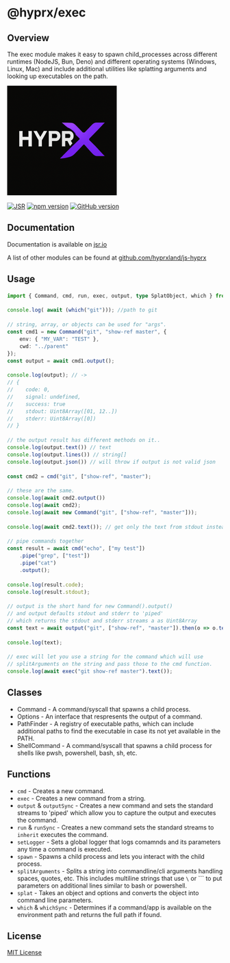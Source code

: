 # @hyprx/exec

## Overview

The exec module makes it easy to spawn child_processes across
different runtimes (NodeJS, Bun, Deno) and different operating
systems (Windows, Linux, Mac) and include additional utilities
like splatting arguments and looking up executables on the path.

![logo](https://raw.githubusercontent.com/hyprxland/js-hyprx/refs/heads/main/assets/logo.png)

[![JSR](https://jsr.io/badges/@hyprx/exec)](https://jsr.io/@hyprx/exec)
[![npm version](https://badge.fury.io/js/@hyprx%2Fexec.svg)](https://badge.fury.io/js/@hyprx%2Fexec)
[![GitHub version](https://badge.fury.io/gh/hyprxland%2Fjs-hyprx.svg)](https://badge.fury.io/gh/hyprxland%2Fjs-hyprx)

## Documentation

Documentation is available on [jsr.io](https://jsr.io/@hyprx/exec/doc)

A list of other modules can be found at [github.com/hyprxland/js-hyprx](https://github.com/hyprxland/js-hyprx)

## Usage

```typescript
import { Command, cmd, run, exec, output, type SplatObject, which } from "@hyprx/exec";

console.log( await (which("git"))); //path to git

// string, array, or objects can be used for "args".
const cmd1 = new Command("git", "show-ref master", {
    env: { "MY_VAR": "TEST" },
    cwd: "../parent"
});
const output = await cmd1.output();

console.log(output); // ->
// {
//    code: 0,
//    signal: undefined,
//    success: true
//    stdout: Uint8Array([01, 12..])
//    stderr: Uint8Array([0])
// }

// the output result has different methods on it..
console.log(output.text()) // text
console.log(output.lines()) // string[]
console.log(output.json()) // will throw if output is not valid json

const cmd2 = cmd("git", ["show-ref", "master");

// these are the same.
console.log(await cmd2.output()) 
console.log(await cmd2); 
console.log(await new Command("git", ["show-ref", "master"]));

console.log(await cmd2.text()); // get only the text from stdout instead

// pipe commands together
const result = await cmd("echo", ["my test"])
    .pipe("grep", ["test"])
    .pipe("cat")
    .output();

console.log(result.code);
console.log(result.stdout);

// output is the short hand for new Command().output()
// and output defaults stdout and stderr to 'piped'
// which returns the stdout and stderr streams a as Uint8Array
const text = await output("git", ["show-ref", "master"]).then(o => o.text());

console.log(text);

// exec will let you use a string for the command which will use
// splitArguments on the string and pass those to the cmd function.
console.log(await exec("git show-ref master").text());

```

## Classes

- Command - A command/syscall that spawns a child process.
- Options - An interface that respresents the output of a command.
- PathFinder - A registry of executable paths, which can include additional
  paths to find the executable in case its not yet available in the PATH.
- ShellCommand - A command/syscall that spawns a child process for shells
  like pwsh, powershell, bash, sh, etc.

## Functions

- `cmd` - Creates a new command.
- `exec` - Creates a new command from a string.
- `output` &amp; `outputSync` - Creates a new command and sets the standard streams to 'piped'
   which allow you to capture the output and executes the command.
- `run` &amp; `runSync` - Creates a new command sets the standard streams to `inherit`
   executes the command.
- `setLogger` - Sets a global logger that logs comamnds and its parameters any time
   a command is executed.
- `spawn` - Spawns a child process and lets you interact with the child process.
- `splitArguments` - Splits a string into commandline/cli arguments handling spaces, quotes, etc. This
  includes multiline strings that use `\` or `\`` to put parameters on additional lines similar
  to bash or powershell.
- `splat` - Takes an object and options and converts the object into command line parameters.
- `which` &amp; `whichSync` - Determines if a command/app is available on the environment path
  and returns the full path if found.

## License

[MIT License](./LICENSE.md)
